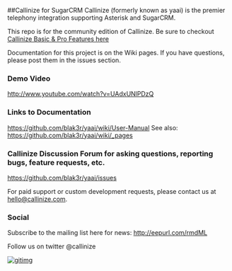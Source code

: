 ##Callinize for SugarCRM
Callinize (formerly known as yaai) is the premier telephony integration supporting Asterisk and SugarCRM.

This repo is for the community edition of Callinize.  Be sure to checkout [Callinize Basic & Pro Features here](http://www.callinize.com)

Documentation for this project is on the Wiki pages.
If you have questions, please post them in the issues section.

### Demo Video
http://www.youtube.com/watch?v=UAdxUNlPDzQ

### Links to Documentation
https://github.com/blak3r/yaai/wiki/User-Manual
See also: https://github.com/blak3r/yaai/wiki/_pages

### Callinize Discussion Forum for asking questions, reporting bugs, feature requests, etc.
https://github.com/blak3r/yaai/issues

For paid support or custom development requests, please contact us at hello@callinize.com.

### Social
Subscribe to the mailing list here for news: http://eepurl.com/rmdML

Follow us on twitter @callinize


[![gitimg](https://gitimg.com/blak3r/yaai/README.md/track)](http://gitimg.com)
